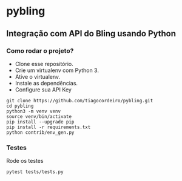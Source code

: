 # pybling
## Integração com API do Bling usando Python


### Como rodar o projeto?

* Clone esse repositório.
* Crie um virtualenv com Python 3.
* Ative o virtualenv.
* Instale as dependências.
* Configure sua API Key


```
git clone https://github.com/tiagocordeiro/pybling.git
cd pybling
python3 -m venv venv
source venv/bin/activate
pip install --upgrade pip
pip install -r requirements.txt
python contrib/env_gen.py
```


### Testes

Rode os testes
```
pytest tests/tests.py
```
